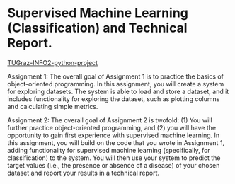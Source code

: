 # Supervised Machine Learning (Classification) and Technical Report.
[TUGraz-INFO2-python-project](https://online.tugraz.at/tug_online/ee/ui/ca2/app/desktop/#/slc.tm.cp/student/courses/239351?$ctx=design=ca;lang=de&$scrollTo=toc_overview)

Assignment 1:
The overall goal of Assignment 1 is to practice the basics of object-oriented programming. 
In this assignment, you will create a system for exploring datasets. 
The system is able to load and store a dataset, and it includes functionality for exploring the dataset, such as plotting columns and calculating simple metrics.

Assignment 2:
The overall goal of Assignment 2 is twofold: 
(1) You will further practice object-oriented programming, and 
(2) you will have the opportunity to gain first 
experience with supervised machine learning.
In this assignment, you will build on the code that you wrote in Assignment 1, adding functionality for supervised machine learning (specifically, 
for classification) to the system. You will then use your system to predict the target values (i.e., the presence or absence of a disease) of your chosen 
dataset and report your results in a technical report.
